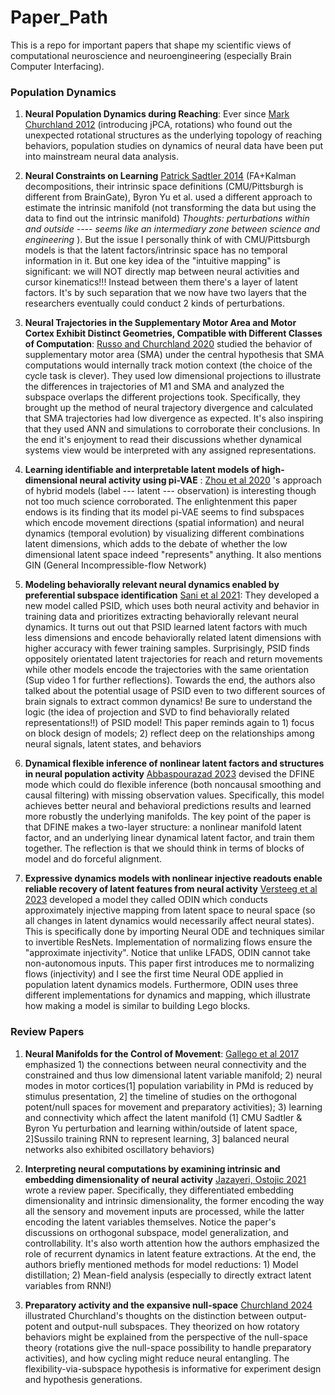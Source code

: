 # Paper_Path

This is a repo for important papers that shape my scientific views of computational neuroscience and neuroengineering (especially Brain Computer Interfacing).


### Population Dynamics
1) __Neural Population Dynamics during Reaching__: Ever since [Mark Churchland 2012](https://www.nature.com/articles/nature11129) (introducing jPCA, rotations) who found out the unexpected rotational structures as the underlying topology of reaching behaviors, population studies on dynamics of neural data have been put into mainstream neural data analysis.


2) __Neural Constraints on Learning__  [Patrick Sadtler 2014](https://www.nature.com/articles/nature13665) (FA+Kalman decompositions, their intrinsic space definitions (CMU/Pittsburgh is different from BrainGate), Byron Yu et al. used a different approach to estimate the intrinsic manifold (not transforming the data but using the data to find out the intrinsic manifold) _Thoughts: perturbations within and outside ---- seems like an intermediary zone between science and engineering_ ). But the issue I personally think of with CMU/Pittsburgh models is that the latent factors/intrinsic space has no temporal information in it. But one key idea of the "intuitive mapping" is significant: we will NOT directly map between neural activities and cursor kinematics!!! Instead between them there's a layer of latent factors. It's by such separation that we now have two layers that the researchers eventually could conduct 2 kinds of perturbations.

3) __Neural Trajectories in the Supplementary Motor Area and Motor Cortex Exhibit Distinct Geometries, Compatible with Different Classes of Computation__: 
[Russo and Churchland 2020](https://www.sciencedirect.com/science/article/pii/S0896627320303664) studied the behavior of supplementary motor area (SMA) under the central hypothesis that SMA computations would internally track motion context (the choice of the cycle task is clever). They used low dimensional projections to illustrate the differences in trajectories of M1 and SMA and analyzed the subspace overlaps the different projections took. Specifically, they brought up the method of neural trajectory divergence and calculated that SMA trajectories had low divergence as expected. It's also inspiring that they used ANN and simulations to corroborate their conclusions. In the end it's enjoyment to read their discussions whether dynamical systems view would be interpreted with any assigned representations.

4) __Learning identifiable and interpretable latent models of high-dimensional neural activity using pi-VAE__ : [Zhou et al 2020](https://arxiv.org/abs/2011.04798) 's approach of hybrid models (label --- latent --- observation) is interesting though not too much science corroborated. The enlightenment this paper endows is its finding that its model pi-VAE seems to find subspaces which encode movement directions (spatial information) and neural dynamics (temporal evolution) by visualizing different combinations latent dimensions, which adds to the debate of whether the low dimensional latent space indeed "represents" anything. It also mentions GIN (General Incompressible-flow Network)

5) __Modeling behaviorally relevant neural dynamics enabled by preferential subspace identification__ [Sani et al 2021](https://www.nature.com/articles/s41593-020-00733-0): They developed a new model called PSID, which uses both neural activity and behavior in training data and prioritizes extracting behaviorally relevant neural dynamics. It turns out out that PSID learned latent factors with much less dimensions and encode behaviorally related latent dimensions with higher accuracy with fewer training samples. Surprisingly, PSID finds oppositely orientated latent trajectories for reach and return movements while other models encode the trajectories with the same orientation (Sup video 1 for further reflections). Towards the end, the authors also talked about the potential usage of PSID even to two different sources of brain signals to extract common dynamics! Be sure to understand the logic (the idea of projection and SVD to find behaviorally related representations!!) of PSID model! This paper reminds again to 1) focus on block design of models; 2) reflect deep on the relationships among neural signals, latent states, and behaviors

6) __Dynamical flexible inference of nonlinear latent factors and structures in neural population activity__ [Abbaspourazad 2023](https://www.nature.com/articles/s41551-023-01106-1) devised the DFINE mode which could do flexible inference (both noncausal smoothing and causal filtering) with missing observation values. Specifically, this model achieves better neural and behavioral predictions results and learned more robustly the underlying manifolds. The key point of the paper is that DFINE makes a two-layer structure: a nonlinear manifold latent factor, and an underlying linear dynamical latent factor, and train them together. The reflection is that we should think in terms of blocks of model and do forceful alignment.

7) __Expressive dynamics models with nonlinear injective readouts enable reliable recovery of latent features from neural activity__ [Versteeg et al 2023](https://pubmed.ncbi.nlm.nih.gov/37744459/#:~:text=Expressive%20dynamics%20models%20with%20nonlinear,latent%20features%20from%20neural%20activity) developed a model they called ODIN which conducts approximately injective mapping from latent space to neural space (so all changes in latent dynamics would necessarily affect neural states). This is specifically done by importing Neural ODE and techniques similar to invertible ResNets. Implementation of normalizing flows ensure the "approximate injectivity". Notice that unlike LFADS, ODIN cannot take non-autonomous inputs. This paper first introduces me to normalizing flows (injectivity) and I see the first time Neural ODE applied in population latent dynamics models. Furthermore, ODIN uses three different implementations for dynamics and mapping, which illustrate how making a model is similar to building Lego blocks.



### Review Papers
1) __Neural Manifolds for the Control of Movement__: [Gallego et al 2017](https://pubmed.ncbi.nlm.nih.gov/28595054/) emphasized 1) the connections between neural connectivity and the constrained and thus low dimensional latent variable manifold; 2) neural modes in motor cortices(1] population variability in PMd is reduced by stimulus presentation, 2] the timeline of studies on the orthogonal potent/null spaces for movement and preparatory activities); 3) learning and connectivity which affect the latent manifold (1] CMU Sadtler & Byron Yu perturbation and learning within/outside of latent space, 2]Sussilo training RNN to represent learning, 3] balanced neural networks also exhibited oscillatory behaviors)

2) __Interpreting neural computations by examining intrinsic and embedding dimensionality of neural activity__ [Jazayeri, Ostojic 2021](https://www.sciencedirect.com/science/article/pii/S0959438821000933) wrote a review paper. Specifically, they differentiated embedding dimensionality and intrinsic dimensionality, the former encoding the way all the sensory and movement inputs are processed, while the latter encoding the latent variables themselves. Notice the paper's discussions on orthogonal subspace, model generalization, and controllability. It's also worth attention how the authors emphasized the role of recurrent dynamics in latent feature extractions. At the end, the authors briefly mentioned methods for model reductions: 1) Model distillation; 2) Mean-field analysis (especially to directly extract latent variables from RNN!)

3) __Preparatory activity and the expansive null-space__ [Churchland 2024](https://www.nature.com/articles/s41583-024-00796-z) illustrated Churchland's thoughts on the distinction between output-potent and output-null subspaces. They theorized on how rotatory behaviors might be explained from the perspective of the null-space theory (rotations give the null-space possibility to handle preparatory activities), and how cycling might reduce neural entangling. The flexibility-via-subspace hypothesis is informative for experiment design and hypothesis generations.



